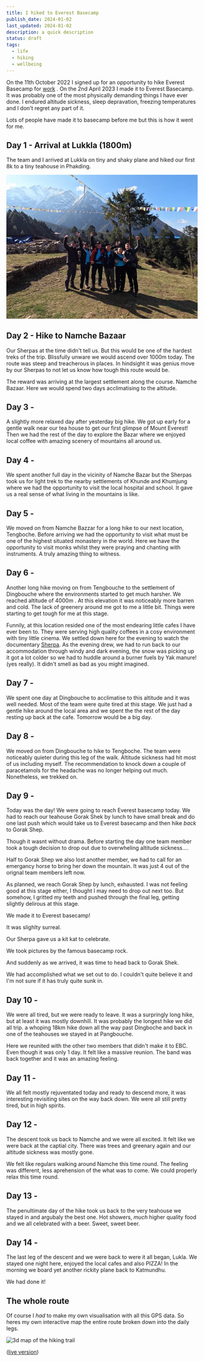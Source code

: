 ```yaml
---
title: I hiked to Everest Basecamp
publish_date: 2024-01-02
last_updated: 2024-01-02
description: a quick description
status: draft
tags:
  - life
  - hiking
  - wellbeing
---
```

On the 11th October 2022 I signed up for an opportunity to hike Everest Basecamp for [work](https://neverbland.com/blog/neverbland-dev-team-sign-up-for-everest-basecamp) . On the 2nd April 2023 I made it to Everest Basecamp. It was probably one of the most physically demanding things I have ever done. I endured altitude sickness, sleep depravation, freezing temperatures and I don't regret any part of it.

Lots of people have made it to basecamp before me but this is how it went for me.  

## Day 1 - Arrival at Lukkla (1800m)



The team and I arrived at Lukkla on tiny and shaky plane and hiked our first 8k to a tiny teahouse in Phakding.

![the btbc team at lukkla](attachments/GOPR0235.jpg) 
  

<div class="strava-embed-placeholder" data-embed-type="activity" data-embed-id="8773766993" data-style="standard"></div>


## Day 2 - Hike to Namche Bazaar

Our Sherpas at the time didn't tell us. But this would be one of the hardest treks of the trip.  Blissfully unware we would ascend over 1000m today. The route was steep and treacherous in places. In hindsight it was genius move by our Sherpas to not let us know how tough this route would be.

The reward was arriving at the largest settlement along the course. Namche Bazaar. Here we would spend two days acclimatising to the altitude.
  

<div class="strava-embed-placeholder" data-embed-type="activity" data-embed-id="8779392541" data-style="standard"></div>

  

## Day 3 -

A slightly more relaxed day after yesterday big hike. We got up early for a gentle walk near our tea house to get our first glimpse of Mount Everest! Then we had the rest of the day to explore the Bazar where we enjoyed local coffee with amazing scenery of mountains all around us.

<div class="strava-embed-placeholder" data-embed-type="activity" data-embed-id="8783863155" data-style="standard"></div>

  

## Day 4 -

We spent another full day  in the vicinity of Namche Bazar but the Sherpas took us for  light trek  to the nearby settlements of Khunde and Khumjung where we had the opportunity to visit the local hospital and school. It gave us a real sense of what living in the mountains is like.
  

<div class="strava-embed-placeholder" data-embed-type="activity" data-embed-id="8784362504" data-style="standard"></div>

<div class="strava-embed-placeholder" data-embed-type="activity" data-embed-id="8789974770" data-style="standard"></div>  

<div class="strava-embed-placeholder" data-embed-type="activity" data-embed-id="8789975194" data-style="standard"></div>


## Day 5 -

We moved on from Namche Bazzar for a long hike to our next location, Tengboche. Before arriving we had the opportunity to visit what must be one of the highest situated monastery in the world. Here we have the opportunity to visit monks whilst they were praying and chanting with instruments. A truly amazing thing to witness.

<div class="strava-embed-placeholder" data-embed-type="activity" data-embed-id="8800868630" data-style="standard"></div>

  
## Day 6 -

Another long hike moving on from Tengbouche to the settlement of Dingbouche where the environments started to get much harsher. We reached altitude of 4000m . At this elevation it was noticeably more barren and cold. The lack of greenery around me got to me a little bit. Things were starting to get tough for me at this stage. 

Funnily, at this location resided one of the most endearing little cafes I have ever been  to. They were serving high quality coffees in a cosy environment with tiny little cinema. We settled down here for the evening to watch the documentary  [Sherpa](https://en.wikipedia.org/wiki/Sherpa_(film)). As the evening drew, we had to run back to our accommodation through windy and dark evening, the snow was picking up it got a lot colder so we had to huddle around a burner fuels by Yak manure! (yes really). It didn't smell as bad as you might imagined.

<div class="strava-embed-placeholder" data-embed-type="activity" data-embed-id="8801937278" data-style="standard"></div>

## Day 7 -

We spent one day at Dingbouche to acclimatise to this altitude and it was well needed. Most of the team were quite tired at this stage. We just had a gentle hike around the local area and we spent the the rest of the day resting up back at the cafe. Tomorrow would be a big day.
  
<div class="strava-embed-placeholder" data-embed-type="activity" data-embed-id="8806491990" data-style="standard"></div>

  
## Day 8 -

  We moved on from Dingbouche to hike to Tengboche. The team were noticeably quieter during this leg of the walk. Altitude sickness had hit most of us including myself. The recommendation to knock down a couple of paracetamols for the headache was no longer helping out much. Nonetheless, we trekked on.   

<div class="strava-embed-placeholder" data-embed-type="activity" data-embed-id="8811609867" data-style="standard"></div>


## Day 9 - 

Today was the day! We were going to reach Everest basecamp today. We had to reach our  teahouse Gorak Shek by lunch to have small break and do one last push which would take us to Everest basecamp and then hike _back_ to Gorak Shep.

Though it wasnt without drama. Before starting the day  one team member   took a tough decision to drop out due to  overwheling altitude sickness....

Half to Gorak Shep we also lost another member, we had to call for an emergancy horse to bring her down the mountain.  It was just 4 out of the orignal team members left now. 

As planned, we reach Gorak Shep by lunch, exhausted. I was not feeling good at this stage either, I thought I may need to drop out next too. But somehow, I gritted my teeth and pushed through the final leg, getting slightly delirous at this stage. 

We made it to Everest basecamp!

It was slighlty surreal.

Our Sherpa gave us a kit kat to celebrate.

We took pictures by the famous basecamp rock.

And suddenly as we arrived, it was time to head back to Gorak Shek.

We had accomplished what we set out to do. I couldn't quite believe it and I'm not sure if it has truly quite sunk in.

<div class="strava-embed-placeholder" data-embed-type="activity" data-embed-id="8852888942" data-style="standard"></div>

<div class="strava-embed-placeholder" data-embed-type="activity" data-embed-id="8819257607" data-style="standard"></div>

## Day 10 -

We were all tired, but we were ready to leave.  It was a surpringly long hike, but at least it was mostly downhill. It was probably the longest hike we did all trip. a whoping 18km hike down all the way past Dingboche and back in one of the teahouses we stayed in at Pangbouche. 

Here we reunited with the other two members that didn't make it to EBC. Even though it  was only 1 day. It felt like a massive reunion. The band was back together and it was an amazing feeling.

<div class="strava-embed-placeholder" data-embed-type="activity" data-embed-id="8824344017" data-style="standard"></div>

  

## Day 11 -

We all felt mostly rejuventated today and ready to descend more, it was interesting revisiting sites on the way back down. We were all still pretty tired, but in high spirits.
  

<div class="strava-embed-placeholder" data-embed-type="activity" data-embed-id="8829287149" data-style="standard"></div>

  

## Day 12 -

The descent took us back to Namche and we were all excited. It felt like we were back at the captial city. There was trees and greenary again and our altitude sickness was mostly gone. 

We felt like regulars walking around Namche this time round. The feeling was different, less aprehension of the what was to come. We could properly relax this time round.

<div class="strava-embed-placeholder" data-embed-type="activity" data-embed-id="8835095144" data-style="standard"></div>

  

## Day 13 -

  The penultimate day of the hike took us back to the very teahouse we stayed in and argubaly the best one. Hot showers, _much_ higher quality food and we all celebrated with a beer. Sweet, sweet beer.
  

<div class="strava-embed-placeholder" data-embed-type="activity" data-embed-id="8841006070" data-style="standard"></div>

  

## Day 14 -

The last leg of the descent and we were back to were it all began, Lukla. We stayed one night here, enjoyed the local cafes and also PIZZA! In the morning we board yet another rickity plane back to Katmundhu.

We had done it!  

<div class="strava-embed-placeholder" data-embed-type="activity" data-embed-id="8845817389" data-style="standard"></div>

    

## The whole route

  

Of course I _had_ to make my own visualisation with all this GPS data. So heres my own interactive map the entire route broken down into the daily legs.

![3d map of the hiking trail](attachments/interative-hike-map.gif)


([live version](https://btbc-2023-data-viz.vercel.app/))

  

<script defer src="https://strava-embeds.com/embed.js"></script>